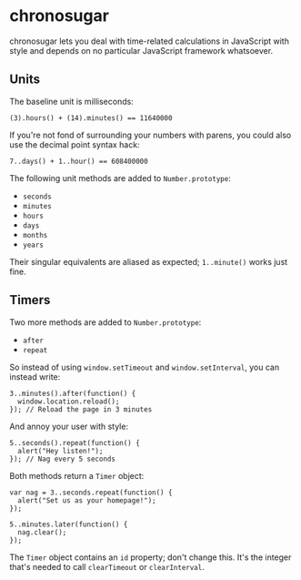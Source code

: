 chronosugar
===========

chronosugar lets you deal with time-related calculations in JavaScript with
style and depends on no particular JavaScript framework whatsoever.

Units
-----

The baseline unit is milliseconds:

    (3).hours() + (14).minutes() == 11640000

If you're not fond of surrounding your numbers with parens, you could also use
the decimal point syntax hack:

    7..days() + 1..hour() == 608400000

The following unit methods are added to `Number.prototype`:

* `seconds`
* `minutes`
* `hours`
* `days`
* `months`
* `years`

Their singular equivalents are aliased as expected; `1..minute()` works just
fine.

Timers
------

Two more methods are added to `Number.prototype`:

* `after`
* `repeat`

So instead of using `window.setTimeout` and `window.setInterval`, you can
instead write:

    3..minutes().after(function() {
      window.location.reload();
    }); // Reload the page in 3 minutes

And annoy your user with style:

    5..seconds().repeat(function() {
      alert("Hey listen!");
    }); // Nag every 5 seconds

Both methods return a `Timer` object:

    var nag = 3..seconds.repeat(function() {
      alert("Set us as your homepage!");
    });

    5..minutes.later(function() {
      nag.clear();
    });

The `Timer` object contains an `id` property; don't change this. It's the
integer that's needed to call `clearTimeout` or `clearInterval`.

